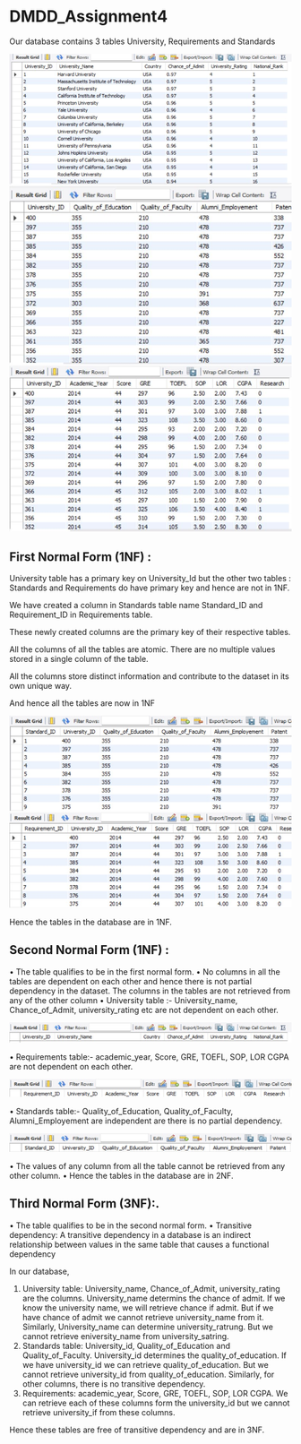 # DMDD_Assignment4

Our database contains 3 tables University, Requirements and Standards 

![Class Diagram](images/University.jpg)
![Class Diagram](images/Standards.jpg)
![Class Diagram](images/Requirements.jpg)

## First Normal Form (1NF) :
University table has a primary key on University_Id but the other two tables : Standards and Requirements do have primary key and hence are not in 1NF. 

We have created a column in Standards table name Standard_ID and Requirement_ID in Requirements table.

These newly created columns are the primary key of their respective tables.

All the columns of all the tables are atomic. There are no multiple values stored in a single column of the table.

All the columns store distinct information and contribute to the dataset in its own unique way.

And hence all the tables are now in 1NF

![Class Diagram](images/Picture1.jpg)
![Class Diagram](images/primary_key.jpg)

Hence the tables in the database are in 1NF.

## Second Normal Form (1NF) :
•	The table qualifies to be in the first normal form.
•	No columns in all the tables are dependent on each other and hence there is not partial dependency in the dataset. The columns in the tables are not retrieved from any of the other column
•	University table :- University_name, Chance_of_Admit, university_rating etc are not dependent on each other.

![Class Diagram](images/2nf1.jpg)

•	Requirements table:- academic_year, Score, GRE, TOEFL, SOP, LOR CGPA are not dependent on each other.

![Class Diagram](images/2nf2.jpg)

•	Standards table:- Quality_of_Education, Quality_of_Faculty, Alumni_Employement are independent are there is no partial dependency.

![Class Diagram](images/2nf3.jpg)

•	The values of any column from all the table cannot be retrieved from any other column.
•	Hence the tables in the database are in 2NF.

## Third Normal Form (3NF):.
•	The table qualifies to be in the second normal form.
•	Transitive dependency: A transitive dependency in a database is an indirect relationship between values in the same table that causes a functional dependency

In our database, 
1)	University table:  University_name, Chance_of_Admit, university_rating are the columns. University_name determins the chance of admit. If we know the university name, we will retrieve chance if admit. But if we have chance of admit we cannot retrieve university_name from it.
Similarly, University_name can determine university_ratrung. But we cannot retrieve eniversity_name from university_satring.
2)	Standards table: University_id, Quality_of_Education and  Quality_of_Faculty. University_id determines the quality_of_education. If we have university_id we can retrieve quality_of_education. But we cannot retrieve university_id from quality_of_education.
Similarly, for other columns, there is no transitive dependency.
3)	Requirements: academic_year, Score, GRE, TOEFL, SOP, LOR CGPA.
We can retrieve each of these columns form the university_id but we cannot retrieve university_if from these columns. 

Hence these tables are free of transitive dependency and are in 3NF. 









